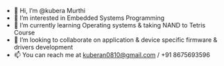- 👋 Hi, I’m @kubera Murthi
- 👀 I’m interested in Embedded Systems Programming
- 🌱 I’m currently learning Operating systems & taking NAND to Tetris Course
- 💞️ I’m looking to collaborate on application & device specific firmware & drivers development
- 📫 You can reach me at kuberan0810@gmail.com / +91 8675693596

<!---
kuberan0810/kuberan0810 is a ✨ special ✨ repository because its `README.md` (this file) appears on your GitHub profile.
You can click the Preview link to take a look at your changes.
--->
